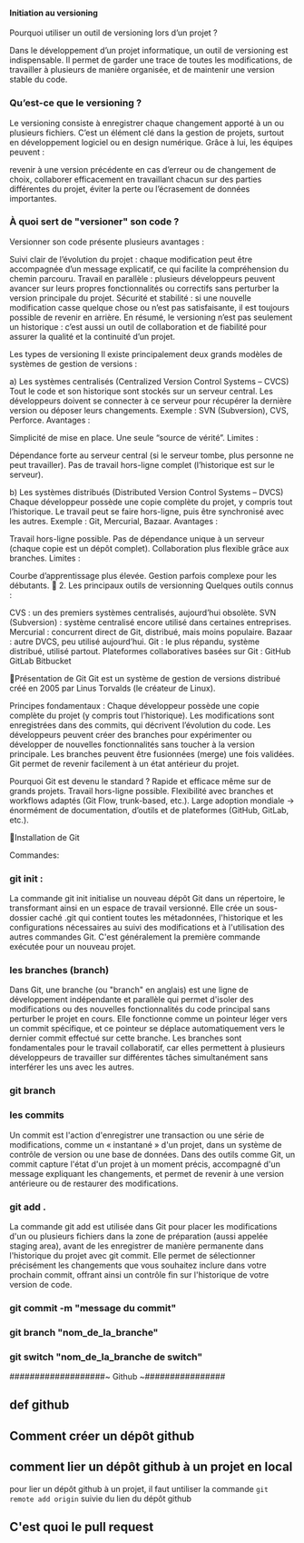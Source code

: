 
#### Initiation au versioning
Pourquoi utiliser un outil de versioning lors d’un projet ?

Dans le développement d’un projet informatique, un outil de versioning est indispensable. Il permet de garder une trace de toutes les modifications, de travailler à plusieurs de manière organisée, et de maintenir une version stable du code.

### Qu’est-ce que le versioning ?
Le versioning consiste à enregistrer chaque changement apporté à un ou plusieurs fichiers. C’est un élément clé dans la gestion de projets, surtout en développement logiciel ou en design numérique. Grâce à lui, les équipes peuvent :

revenir à une version précédente en cas d’erreur ou de changement de choix,
collaborer efficacement en travaillant chacun sur des parties différentes du projet,
éviter la perte ou l’écrasement de données importantes.

### À quoi sert de "versioner" son code ?
Versionner son code présente plusieurs avantages :

Suivi clair de l’évolution du projet : chaque modification peut être accompagnée d’un message explicatif, ce qui facilite la compréhension du chemin parcouru.
Travail en parallèle : plusieurs développeurs peuvent avancer sur leurs propres fonctionnalités ou correctifs sans perturber la version principale du projet.
Sécurité et stabilité : si une nouvelle modification casse quelque chose ou n’est pas satisfaisante, il est toujours possible de revenir en arrière.
En résumé, le versioning n’est pas seulement un historique : c’est aussi un outil de collaboration et de fiabilité pour assurer la qualité et la continuité d’un projet.



Les types de versioning
Il existe principalement deux grands modèles de systèmes de gestion de versions :

a) Les systèmes centralisés (Centralized Version Control Systems – CVCS)
Tout le code et son historique sont stockés sur un serveur central.
Les développeurs doivent se connecter à ce serveur pour récupérer la dernière version ou déposer leurs changements.
Exemple : SVN (Subversion), CVS, Perforce.
Avantages :

Simplicité de mise en place.
Une seule “source de vérité”.
Limites :

Dépendance forte au serveur central (si le serveur tombe, plus personne ne peut travailler).
Pas de travail hors-ligne complet (l’historique est sur le serveur).

b) Les systèmes distribués (Distributed Version Control Systems – DVCS)
Chaque développeur possède une copie complète du projet, y compris tout l’historique.
Le travail peut se faire hors-ligne, puis être synchronisé avec les autres.
Exemple : Git, Mercurial, Bazaar.
Avantages :

Travail hors-ligne possible.
Pas de dépendance unique à un serveur (chaque copie est un dépôt complet).
Collaboration plus flexible grâce aux branches.
Limites :

Courbe d’apprentissage plus élevée.
Gestion parfois complexe pour les débutants.
🔹 2. Les principaux outils de versionning
Quelques outils connus :

CVS : un des premiers systèmes centralisés, aujourd’hui obsolète.
SVN (Subversion) : système centralisé encore utilisé dans certaines entreprises.
Mercurial : concurrent direct de Git, distribué, mais moins populaire.
Bazaar : autre DVCS, peu utilisé aujourd’hui.
Git : le plus répandu, système distribué, utilisé partout.
Plateformes collaboratives basées sur Git :
GitHub
GitLab
Bitbucket


🔹Présentation de Git
Git est un système de gestion de versions distribué créé en 2005 par Linus Torvalds (le créateur de Linux).

Principes fondamentaux :
Chaque développeur possède une copie complète du projet (y compris tout l’historique).
Les modifications sont enregistrées dans des commits, qui décrivent l’évolution du code.
Les développeurs peuvent créer des branches pour expérimenter ou développer de nouvelles fonctionnalités sans toucher à la version principale.
Les branches peuvent être fusionnées (merge) une fois validées.
Git permet de revenir facilement à un état antérieur du projet.


Pourquoi Git est devenu le standard ?
Rapide et efficace même sur de grands projets.
Travail hors-ligne possible.
Flexibilité avec branches et workflows adaptés (Git Flow, trunk-based, etc.).
Large adoption mondiale → énormément de documentation, d’outils et de plateformes (GitHub, GitLab, etc.).


🔹Installation de Git

Commandes:
### git init :
La commande git init initialise un nouveau dépôt Git dans un répertoire, le transformant ainsi en un espace de travail versionné. Elle crée un sous-dossier caché .git qui contient toutes les métadonnées, l'historique et les configurations nécessaires au suivi des modifications et à l'utilisation des autres commandes Git. C'est généralement la première commande exécutée pour un nouveau projet.

### les branches (branch)
Dans Git, une branche (ou "branch" en anglais) est une ligne de développement indépendante et parallèle qui permet d'isoler des modifications ou des nouvelles fonctionnalités du code principal sans perturber le projet en cours. Elle fonctionne comme un pointeur léger vers un commit spécifique, et ce pointeur se déplace automatiquement vers le dernier commit effectué sur cette branche. Les branches sont fondamentales pour le travail collaboratif, car elles permettent à plusieurs développeurs de travailler sur différentes tâches simultanément sans interférer les uns avec les autres.

### git branch

### les commits
Un commit est l'action d'enregistrer une transaction ou une série de modifications, comme un « instantané » d'un projet, dans un système de contrôle de version ou une base de données. Dans des outils comme Git, un commit capture l'état d'un projet à un moment précis, accompagné d'un message expliquant les changements, et permet de revenir à une version antérieure ou de restaurer des modifications.

### git add .
La commande git add est utilisée dans Git pour placer les modifications d'un ou plusieurs fichiers dans la zone de préparation (aussi appelée staging area), avant de les enregistrer de manière permanente dans l'historique du projet avec git commit. Elle permet de sélectionner précisément les changements que vous souhaitez inclure dans votre prochain commit, offrant ainsi un contrôle fin sur l'historique de votre version de code. 

### git commit -m "message du commit"

### git branch "nom_de_la_branche"
### git switch "nom_de_la_branche de switch"

###################~ Github ~################

## def github

## Comment créer un dépôt github

## comment lier un dépôt github à un projet en local

pour lier un dépôt github à un projet, il faut untiliser la commande 
``git remote add origin`` suivie du lien du dépôt github

## C'est quoi le pull request
